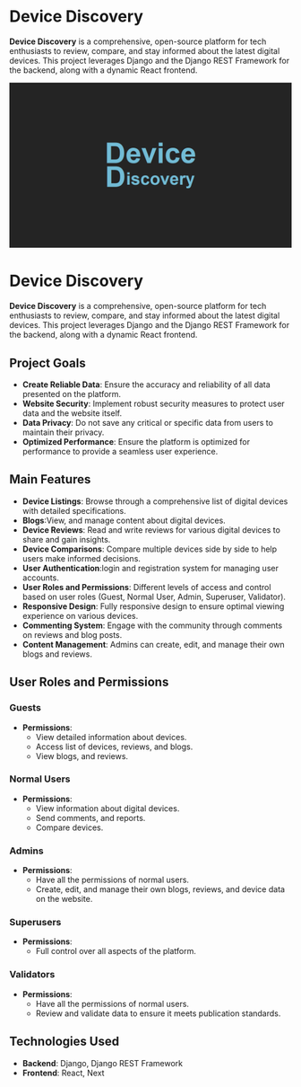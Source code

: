 # Device Discovery 
**Device Discovery** is a comprehensive, open-source platform for tech enthusiasts to review, compare, and stay informed about the latest digital devices. This project leverages Django and the Django REST Framework for the backend, along with a dynamic React frontend.

![Device discovery](/docs/img/logo/logo.png)

# Device Discovery

**Device Discovery** is a comprehensive, open-source platform for tech enthusiasts to review, compare, and stay informed about the latest digital devices. This project leverages Django and the Django REST Framework for the backend, along with a dynamic React frontend.

## Project Goals
- **Create Reliable Data**: Ensure the accuracy and reliability of all data presented on the platform.
- **Website Security**: Implement robust security measures to protect user data and the website itself.
- **Data Privacy**: Do not save any critical or specific data from users to maintain their privacy.
- **Optimized Performance**: Ensure the platform is optimized for performance to provide a seamless user experience.

## Main Features
- **Device Listings**: Browse through a comprehensive list of digital devices with detailed specifications.
- **Blogs**:View, and manage content about digital devices.
- **Device Reviews**: Read and write reviews for various digital devices to share and gain insights.
- **Device Comparisons**: Compare multiple devices side by side to help users make informed decisions.
- **User Authentication**:login and registration system for managing user accounts.
- **User Roles and Permissions**: Different levels of access and control based on user roles (Guest, Normal User, Admin, Superuser, Validator).
- **Responsive Design**: Fully responsive design to ensure optimal viewing experience on various devices.
- **Commenting System**: Engage with the community through comments on reviews and blog posts.
- **Content Management**: Admins can create, edit, and manage their own blogs and reviews.

## User Roles and Permissions
### Guests
- **Permissions**:
  - View detailed information about devices.
  - Access list of devices, reviews, and blogs.
  - View blogs, and reviews.

### Normal Users
- **Permissions**:
  - View information about digital devices.
  - Send comments, and reports.
  - Compare devices.

### Admins
- **Permissions**:
  - Have all the permissions of normal users.
  - Create, edit, and manage their own blogs, reviews, and device data on the website.

### Superusers
- **Permissions**:
  - Full control over all aspects of the platform.

### Validators
- **Permissions**:
  - Have all the permissions of normal users.
  - Review and validate data to ensure it meets publication standards.

## Technologies Used
- **Backend**: Django, Django REST Framework
- **Frontend**: React, Next
